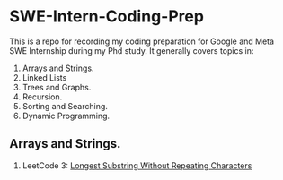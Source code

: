 # SWE-Intern-Coding-Prep
This is a repo for recording my coding preparation for Google and Meta SWE Internship during my Phd study.
It generally covers topics in:
1. Arrays and Strings.
2. Linked Lists
3. Trees and Graphs.
4. Recursion.
5. Sorting and Searching.
6. Dynamic Programming.

## Arrays and Strings.
1. LeetCode 3: [Longest Substring Without Repeating Characters](https://leetcode.com/explore/interview/card/facebook/5/array-and-strings/3008/)
